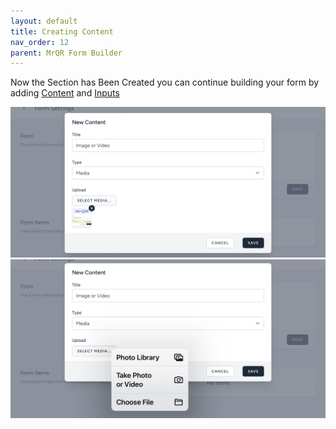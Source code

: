```yaml
---
layout: default
title: Creating Content
nav_order: 12
parent: MrQR Form Builder
---
```


Now the Section has Been Created you can continue building your form by adding 
[Content](https://docs.mrqr.me/FormBuilder/Content)
 and 
[Inputs](https://docs.mrqr.me/FormBuilder/Data_Inputs)

![MrQR Form Builder](/assets/images/Forms/MrQR_Form_Content_Media.png "Page 4")
![MrQR Form Builder](/assets/images/Forms/MrQR_Form_Content_Media_Select.png "Page 5")
